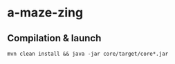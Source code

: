 a-maze-zing
===========

Compilation & launch
---------------------

```
mvn clean install && java -jar core/target/core*.jar
```

